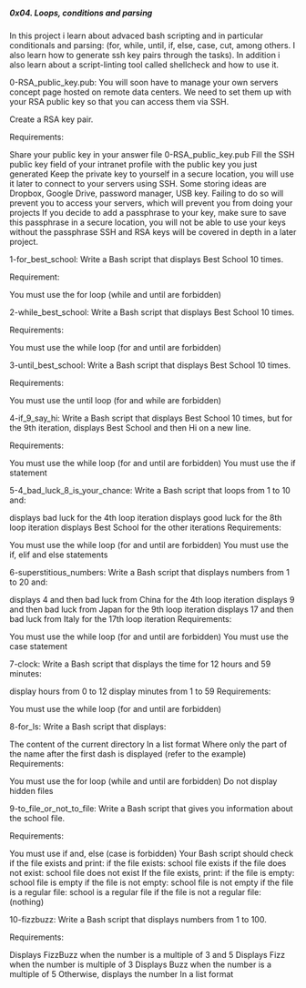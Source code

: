 ##### 0x04. Loops, conditions and parsing

In this project i learn about advaced bash scripting and in particular
conditionals and parsing: (for, while, until, if, else, case, cut, among others.
I also learn how to generate ssh key pairs through the tasks). In addition i
also learn about a script-linting tool called shellcheck and how to use it.

0-RSA_public_key.pub: You will soon have to manage your own servers concept page
hosted on remote data centers. We need to set them up with your RSA public key
so that you can access them via SSH.

Create a RSA key pair.

Requirements:

Share your public key in your answer file 0-RSA_public_key.pub
Fill the SSH public key field of your intranet profile with the public key you
just generated
Keep the private key to yourself in a secure location, you will use it later to
connect to your servers using SSH. Some storing ideas are Dropbox, Google Drive,
password manager, USB key. Failing to do so will prevent you to access your
servers, which will prevent you from doing your projects
If you decide to add a passphrase to your key, make sure to save this passphrase
in a secure location, you will not be able to use your keys without the
passphrase
SSH and RSA keys will be covered in depth in a later project.



1-for_best_school: Write a Bash script that displays Best School 10 times.

Requirement:

You must use the for loop (while and until are forbidden)


2-while_best_school: Write a Bash script that displays Best School 10 times.

Requirements:

You must use the while loop (for and until are forbidden)

3-until_best_school: Write a Bash script that displays Best School 10 times.

Requirements:

You must use the until loop (for and while are forbidden)


4-if_9_say_hi: Write a Bash script that displays Best School 10 times, but for
the 9th iteration, displays Best School and then Hi on a new line.

Requirements:

You must use the while loop (for and until are forbidden)
You must use the if statement

5-4_bad_luck_8_is_your_chance: Write a Bash script that loops from 1 to 10 and:

displays bad luck for the 4th loop iteration
displays good luck for the 8th loop iteration
displays Best School for the other iterations
Requirements:

You must use the while loop (for and until are forbidden)
You must use the if, elif and else statements


6-superstitious_numbers: Write a Bash script that displays numbers from 1 to 20 and:

displays 4 and then bad luck from China for the 4th loop iteration
displays 9 and then bad luck from Japan for the 9th loop iteration
displays 17 and then bad luck from Italy for the 17th loop iteration
Requirements:

You must use the while loop (for and until are forbidden)
You must use the case statement

7-clock: Write a Bash script that displays the time for 12 hours and 59 minutes:

display hours from 0 to 12
display minutes from 1 to 59
Requirements:

You must use the while loop (for and until are forbidden)

8-for_ls: Write a Bash script that displays:

The content of the current directory
In a list format
Where only the part of the name after the first dash is displayed (refer to the example)
Requirements:

You must use the for loop (while and until are forbidden)
Do not display hidden files


9-to_file_or_not_to_file: Write a Bash script that gives you information about the school file.

Requirements:

You must use if and, else (case is forbidden)
Your Bash script should check if the file exists and print:
if the file exists: school file exists
if the file does not exist: school file does not exist
If the file exists, print:
if the file is empty: school file is empty
if the file is not empty: school file is not empty
if the file is a regular file: school is a regular file
if the file is not a regular file: (nothing)


10-fizzbuzz: Write a Bash script that displays numbers from 1 to 100.

Requirements:

Displays FizzBuzz when the number is a multiple of 3 and 5
Displays Fizz when the number is multiple of 3
Displays Buzz when the number is a multiple of 5
Otherwise, displays the number
In a list format
